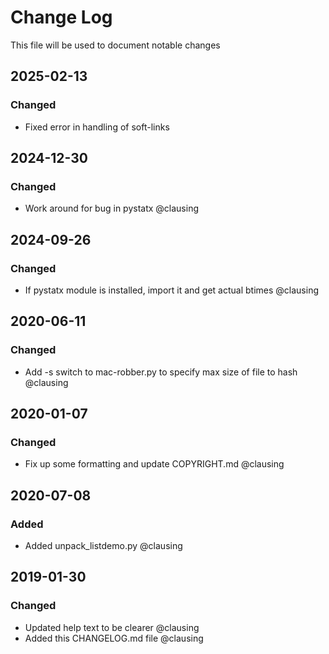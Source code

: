 # Change Log
This file will be used to document notable changes

## 2025-02-13
### Changed
- Fixed error in handling of soft-links

## 2024-12-30
### Changed
- Work around for bug in pystatx @clausing

## 2024-09-26
### Changed
- If pystatx module is installed, import it and get actual btimes @clausing

## 2020-06-11
### Changed
- Add -s switch to mac-robber.py to specify max size of file to hash @clausing

## 2020-01-07
### Changed
- Fix up some formatting and update COPYRIGHT.md @clausing

## 2020-07-08
### Added
- Added unpack_listdemo.py @clausing

## 2019-01-30
### Changed
- Updated help text to be clearer @clausing
- Added this CHANGELOG.md file @clausing
